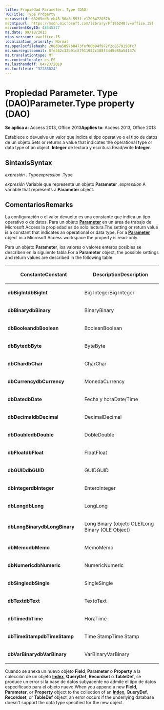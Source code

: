```yaml
---
title: Propiedad Parameter. Type (DAO)
TOCTitle: Type Property
ms:assetid: 68205cd6-eb45-56a3-593f-e1203472037b
ms:mtpsurl: https://msdn.microsoft.com/library/Ff195248(v=office.15)
ms:contentKeyID: 48545377
ms.date: 09/18/2015
mtps_version: v=office.15
localization_priority: Normal
ms.openlocfilehash: 208d0a5097b8473fef60b94f972f2c8579150fc7
ms.sourcegitcommit: 8fe462c32b91c87911942c188f3445e85a54137c
ms.translationtype: MT
ms.contentlocale: es-ES
ms.lasthandoff: 04/23/2019
ms.locfileid: "32288024"
---
```

# <a name="parametertype-property-dao"></a><span data-ttu-id="2d2c3-102">Propiedad Parameter. Type (DAO)</span><span class="sxs-lookup"><span data-stu-id="2d2c3-102">Parameter.Type property (DAO)</span></span>


<span data-ttu-id="2d2c3-103">**Se aplica a:** Access 2013, Office 2013</span><span class="sxs-lookup"><span data-stu-id="2d2c3-103">**Applies to**: Access 2013, Office 2013</span></span>

<span data-ttu-id="2d2c3-104">Establece o devuelve un valor que indica el tipo operativo o el tipo de datos de un objeto.</span><span class="sxs-lookup"><span data-stu-id="2d2c3-104">Sets or returns a value that indicates the operational type or data type of an object.</span></span> <span data-ttu-id="2d2c3-105">**Integer** de lectura y escritura.</span><span class="sxs-lookup"><span data-stu-id="2d2c3-105">Read/write **Integer**.</span></span>

## <a name="syntax"></a><span data-ttu-id="2d2c3-106">Sintaxis</span><span class="sxs-lookup"><span data-stu-id="2d2c3-106">Syntax</span></span>

<span data-ttu-id="2d2c3-107">*expresión* . Type</span><span class="sxs-lookup"><span data-stu-id="2d2c3-107">*expression* .Type</span></span>

<span data-ttu-id="2d2c3-108">*expresión* Variable que representa un objeto **Parameter** .</span><span class="sxs-lookup"><span data-stu-id="2d2c3-108">*expression* A variable that represents a **Parameter** object.</span></span>

## <a name="remarks"></a><span data-ttu-id="2d2c3-109">Comentarios</span><span class="sxs-lookup"><span data-stu-id="2d2c3-109">Remarks</span></span>

<span data-ttu-id="2d2c3-p102">La configuración o el valor devuelto es una constante que indica un tipo operativo o de datos. Para un objeto **[Parameter](parameter-object-dao.md)** en un área de trabajo de Microsoft Access la propiedad es de solo lectura.</span><span class="sxs-lookup"><span data-stu-id="2d2c3-p102">The setting or return value is a constant that indicates an operational or data type. For a **[Parameter](parameter-object-dao.md)** object in a Microsoft Access workspace the property is read-only.</span></span>

<span data-ttu-id="2d2c3-112">Para un objeto **Parameter**, los valores o valores enteros posibles se describen en la siguiente tabla.</span><span class="sxs-lookup"><span data-stu-id="2d2c3-112">For a **Parameter** object, the possible settings and return values are described in the following table.</span></span>

<table>
<colgroup>
<col style="width: 50%" />
<col style="width: 50%" />
</colgroup>
<thead>
<tr class="header">
<th><p><span data-ttu-id="2d2c3-113">Constante</span><span class="sxs-lookup"><span data-stu-id="2d2c3-113">Constant</span></span></p></th>
<th><p><span data-ttu-id="2d2c3-114">Description</span><span class="sxs-lookup"><span data-stu-id="2d2c3-114">Description</span></span></p></th>
</tr>
</thead>
<tbody>
<tr class="odd">
<td><p><span data-ttu-id="2d2c3-115"><strong>dbBigInt</strong></span><span class="sxs-lookup"><span data-stu-id="2d2c3-115"><strong>dbBigInt</strong></span></span></p></td>
<td><p><span data-ttu-id="2d2c3-116">Big Integer</span><span class="sxs-lookup"><span data-stu-id="2d2c3-116">Big Integer</span></span></p></td>
</tr>
<tr class="even">
<td><p><span data-ttu-id="2d2c3-117"><strong>dbBinary</strong></span><span class="sxs-lookup"><span data-stu-id="2d2c3-117"><strong>dbBinary</strong></span></span></p></td>
<td><p><span data-ttu-id="2d2c3-118">Binary</span><span class="sxs-lookup"><span data-stu-id="2d2c3-118">Binary</span></span></p></td>
</tr>
<tr class="odd">
<td><p><span data-ttu-id="2d2c3-119"><strong>dbBoolean</strong></span><span class="sxs-lookup"><span data-stu-id="2d2c3-119"><strong>dbBoolean</strong></span></span></p></td>
<td><p><span data-ttu-id="2d2c3-120">Boolean</span><span class="sxs-lookup"><span data-stu-id="2d2c3-120">Boolean</span></span></p></td>
</tr>
<tr class="even">
<td><p><span data-ttu-id="2d2c3-121"><strong>dbByte</strong></span><span class="sxs-lookup"><span data-stu-id="2d2c3-121"><strong>dbByte</strong></span></span></p></td>
<td><p><span data-ttu-id="2d2c3-122">Byte</span><span class="sxs-lookup"><span data-stu-id="2d2c3-122">Byte</span></span></p></td>
</tr>
<tr class="odd">
<td><p><span data-ttu-id="2d2c3-123"><strong>dbChar</strong></span><span class="sxs-lookup"><span data-stu-id="2d2c3-123"><strong>dbChar</strong></span></span></p></td>
<td><p><span data-ttu-id="2d2c3-124">Char</span><span class="sxs-lookup"><span data-stu-id="2d2c3-124">Char</span></span></p></td>
</tr>
<tr class="even">
<td><p><span data-ttu-id="2d2c3-125"><strong>dbCurrency</strong></span><span class="sxs-lookup"><span data-stu-id="2d2c3-125"><strong>dbCurrency</strong></span></span></p></td>
<td><p><span data-ttu-id="2d2c3-126">Moneda</span><span class="sxs-lookup"><span data-stu-id="2d2c3-126">Currency</span></span></p></td>
</tr>
<tr class="odd">
<td><p><span data-ttu-id="2d2c3-127"><strong>dbDate</strong></span><span class="sxs-lookup"><span data-stu-id="2d2c3-127"><strong>dbDate</strong></span></span></p></td>
<td><p><span data-ttu-id="2d2c3-128">Fecha y hora</span><span class="sxs-lookup"><span data-stu-id="2d2c3-128">Date/Time</span></span></p></td>
</tr>
<tr class="even">
<td><p><span data-ttu-id="2d2c3-129"><strong>dbDecimal</strong></span><span class="sxs-lookup"><span data-stu-id="2d2c3-129"><strong>dbDecimal</strong></span></span></p></td>
<td><p><span data-ttu-id="2d2c3-130">Decimal</span><span class="sxs-lookup"><span data-stu-id="2d2c3-130">Decimal</span></span></p></td>
</tr>
<tr class="odd">
<td><p><span data-ttu-id="2d2c3-131"><strong>dbDouble</strong></span><span class="sxs-lookup"><span data-stu-id="2d2c3-131"><strong>dbDouble</strong></span></span></p></td>
<td><p><span data-ttu-id="2d2c3-132">Doble</span><span class="sxs-lookup"><span data-stu-id="2d2c3-132">Double</span></span></p></td>
</tr>
<tr class="even">
<td><p><span data-ttu-id="2d2c3-133"><strong>dbFloat</strong></span><span class="sxs-lookup"><span data-stu-id="2d2c3-133"><strong>dbFloat</strong></span></span></p></td>
<td><p><span data-ttu-id="2d2c3-134">Float</span><span class="sxs-lookup"><span data-stu-id="2d2c3-134">Float</span></span></p></td>
</tr>
<tr class="odd">
<td><p><span data-ttu-id="2d2c3-135"><strong>dbGUID</strong></span><span class="sxs-lookup"><span data-stu-id="2d2c3-135"><strong>dbGUID</strong></span></span></p></td>
<td><p><span data-ttu-id="2d2c3-136">GUID</span><span class="sxs-lookup"><span data-stu-id="2d2c3-136">GUID</span></span></p></td>
</tr>
<tr class="even">
<td><p><span data-ttu-id="2d2c3-137"><strong>dbInteger</strong></span><span class="sxs-lookup"><span data-stu-id="2d2c3-137"><strong>dbInteger</strong></span></span></p></td>
<td><p><span data-ttu-id="2d2c3-138">Entero</span><span class="sxs-lookup"><span data-stu-id="2d2c3-138">Integer</span></span></p></td>
</tr>
<tr class="odd">
<td><p><span data-ttu-id="2d2c3-139"><strong>dbLong</strong></span><span class="sxs-lookup"><span data-stu-id="2d2c3-139"><strong>dbLong</strong></span></span></p></td>
<td><p><span data-ttu-id="2d2c3-140">Long</span><span class="sxs-lookup"><span data-stu-id="2d2c3-140">Long</span></span></p></td>
</tr>
<tr class="even">
<td><p><span data-ttu-id="2d2c3-141"><strong>dbLongBinary</strong></span><span class="sxs-lookup"><span data-stu-id="2d2c3-141"><strong>dbLongBinary</strong></span></span></p></td>
<td><p><span data-ttu-id="2d2c3-142">Long Binary (objeto OLE)</span><span class="sxs-lookup"><span data-stu-id="2d2c3-142">Long Binary (OLE Object)</span></span></p></td>
</tr>
<tr class="odd">
<td><p><span data-ttu-id="2d2c3-143"><strong>dbMemo</strong></span><span class="sxs-lookup"><span data-stu-id="2d2c3-143"><strong>dbMemo</strong></span></span></p></td>
<td><p><span data-ttu-id="2d2c3-144">Memo</span><span class="sxs-lookup"><span data-stu-id="2d2c3-144">Memo</span></span></p></td>
</tr>
<tr class="even">
<td><p><span data-ttu-id="2d2c3-145"><strong>dbNumeric</strong></span><span class="sxs-lookup"><span data-stu-id="2d2c3-145"><strong>dbNumeric</strong></span></span></p></td>
<td><p><span data-ttu-id="2d2c3-146">Numeric</span><span class="sxs-lookup"><span data-stu-id="2d2c3-146">Numeric</span></span></p></td>
</tr>
<tr class="odd">
<td><p><span data-ttu-id="2d2c3-147"><strong>dbSingle</strong></span><span class="sxs-lookup"><span data-stu-id="2d2c3-147"><strong>dbSingle</strong></span></span></p></td>
<td><p><span data-ttu-id="2d2c3-148">Single</span><span class="sxs-lookup"><span data-stu-id="2d2c3-148">Single</span></span></p></td>
</tr>
<tr class="even">
<td><p><span data-ttu-id="2d2c3-149"><strong>dbText</strong></span><span class="sxs-lookup"><span data-stu-id="2d2c3-149"><strong>dbText</strong></span></span></p></td>
<td><p><span data-ttu-id="2d2c3-150">Texto</span><span class="sxs-lookup"><span data-stu-id="2d2c3-150">Text</span></span></p></td>
</tr>
<tr class="odd">
<td><p><span data-ttu-id="2d2c3-151"><strong>dbTime</strong></span><span class="sxs-lookup"><span data-stu-id="2d2c3-151"><strong>dbTime</strong></span></span></p></td>
<td><p><span data-ttu-id="2d2c3-152">Hora</span><span class="sxs-lookup"><span data-stu-id="2d2c3-152">Time</span></span></p></td>
</tr>
<tr class="even">
<td><p><span data-ttu-id="2d2c3-153"><strong>dbTimeStamp</strong></span><span class="sxs-lookup"><span data-stu-id="2d2c3-153"><strong>dbTimeStamp</strong></span></span></p></td>
<td><p><span data-ttu-id="2d2c3-154">Time Stamp</span><span class="sxs-lookup"><span data-stu-id="2d2c3-154">Time Stamp</span></span></p></td>
</tr>
<tr class="odd">
<td><p><span data-ttu-id="2d2c3-155"><strong>dbVarBinary</strong></span><span class="sxs-lookup"><span data-stu-id="2d2c3-155"><strong>dbVarBinary</strong></span></span></p></td>
<td><p><span data-ttu-id="2d2c3-156">VarBinary</span><span class="sxs-lookup"><span data-stu-id="2d2c3-156">VarBinary</span></span></p></td>
</tr>
</tbody>
</table>


<span data-ttu-id="2d2c3-157">Cuando se anexa un nuevo objeto **Field**, **Parameter** o **Property** a la colección de un objeto **[Index](index-object-dao.md)**, **QueryDef**, **Recordset** o **TableDef**, se produce un error si la base de datos subyacente no admite el tipo de datos especificado para el objeto nuevo.</span><span class="sxs-lookup"><span data-stu-id="2d2c3-157">When you append a new **Field**, **Parameter**, or **Property** object to the collection of an **[Index](index-object-dao.md)**, **QueryDef**, **Recordset**, or **TableDef** object, an error occurs if the underlying database doesn't support the data type specified for the new object.</span></span>

